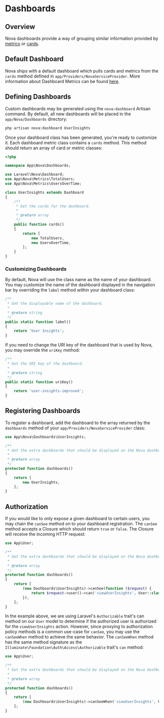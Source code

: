 # Dashboards

## Overview

Nova dashboards provide a way of grouping similar information provided by [metrics](./../metrics/defining-metrics.md) or [cards](../customization/cards.md).

## Default Dashboard

Nova ships with a default dashboard which pulls cards and metrics from the `cards` method defined in  `app/Providers/NovaServiceProvider`. More information about Dashboard Metrics can be found [here](../metrics/registering-metrics.html#dashboard-metrics).

## Defining Dashboards

Custom dashboards may be generated using the `nova:dashboard` Artisan command. By default, all new dashboards will be placed in the `app/Nova/Dashboards` directory:

```sh
php artisan nova:dashboard UserInsights
```

Once your dashboard class has been generated, you're ready to customize it. Each dashboard metric class contains a `cards` method. This method should return an array of card or metric classes:

```php
<?php

namespace App\Nova\Dashboards;

use Laravel\Nova\Dashboard;
use App\Nova\Metrics\TotalUsers;
use App\Nova\Metrics\UsersOverTime;

class UserInsights extends Dashboard
{
    /**
     * Get the cards for the dashboard.
     *
     * @return array
     */
    public function cards()
    {
        return [
            new TotalUsers,
            new UsersOverTime,
        ];
    }
}
```

### Customizing Dashboards

By default, Nova will use the class name as the name of your dashboard. You may customize the name of the dashboard displayed in the navigation bar by overriding the `label` method within your dashboard class:

```php
/**
 * Get the displayable name of the dashboard.
 *
 * @return string
 */
public static function label()
{
    return 'User Insights';
}
```

If you need to change the URI key of the dashboard that is used by Nova, you may override the `uriKey` method:

```php
/**
 * Get the URI key of the dashboard.
 *
 * @return string
 */
public static function uriKey()
{
    return 'user-insights-improved';
}
```

## Registering Dashboards

To register a dashboard, add the dashboard to the array returned by the `dashboards` method of your `app/Providers/NovaServiceProvider` class:

```php
use App\Nova\Dashboards\UserInsights;

/**
 * Get the extra dashboards that should be displayed on the Nova dashboard.
 *
 * @return array
 */
protected function dashboards()
{
    return [
        new UserInsights,
    ];
}
```

## Authorization

If you would like to only expose a given dashboard to certain users, you may chain the `canSee` method on to your dashboard registration. The `canSee` method accepts a Closure which should return `true` or `false`. The Closure will receive the incoming HTTP request:

```php
use App\User;

/**
 * Get the extra dashboards that should be displayed on the Nova dashboard.
 *
 * @return array
 */
protected function dashboards()
{
    return [
        (new Dashboards\UserInsights)->canSee(function ($request) {
            return $request->user()->can('viewUserInsights', User::class);
        }),
    ];
}
```

In the example above, we are using Laravel's `Authorizable` trait's can method on our `User` model to determine if the authorized user is authorized for the `viewUserInsights` action. However, since proxying to authorization policy methods is a common use-case for `canSee`, you may use the `canSeeWhen` method to achieve the same behavior. The `canSeeWhen` method has the same method signature as the `Illuminate\Foundation\Auth\Access\Authorizable` trait's `can` method:

```php
use App\User;

/**
 * Get the extra dashboards that should be displayed on the Nova dashboard.
 *
 * @return array
 */
protected function dashboards()
{
    return [
        (new Dashboards\UserInsights)->canSeeWhen('viewUserInsights', User::class),
    ];
}
```
